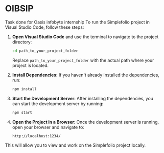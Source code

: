 # OIBSIP
Task done for Oasis infobyte internship
To run the Simplefolio project in Visual Studio Code, follow these steps:

1. **Open Visual Studio Code** and use the terminal to navigate to the project directory:
    ```bash
    cd path_to_your_project_folder
    ```
    Replace `path_to_your_project_folder` with the actual path where your project is located.

2. **Install Dependencies**:
    If you haven't already installed the dependencies, run:
    ```bash
    npm install
    ```

3. **Start the Development Server**:
    After installing the dependencies, you can start the development server by running:
    ```bash
    npm start
    ```

4. **Open the Project in a Browser**:
    Once the development server is running, open your browser and navigate to:
    ```
    http://localhost:1234/
    ```

This will allow you to view and work on the Simplefolio project locally.
